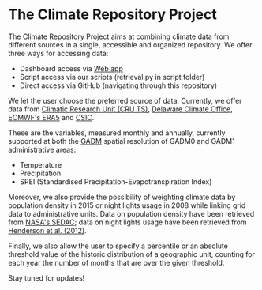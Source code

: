 # The Climate Repository Project

The Climate Repository Project aims at combining climate data from different sources in a single, accessible and organized repository. We offer three ways for accessing data:
- Dashboard access via [Web app](https://climaterepo.streamlitapp.com/)
- Script access via our scripts (retrieval.py in script folder)
- Direct access via GitHub (navigating through this repository)

We let the user choose the preferred source of data. Currently, we offer data from [Climatic Research Unit (CRU TS)](https://www.uea.ac.uk/groups-and-centres/climatic-research-unit), [Delaware Climate Office](https://climate.udel.edu/), [ECMWF's ERA5](https://www.ecmwf.int/) and [CSIC](https://spei.csic.es/index.html). 

These are the variables, measured monthly and annually, currently supported at both the [GADM](https://gadm.org/) spatial resolution of GADM0 and GADM1 administrative areas:
- Temperature
- Precipitation
- SPEI (Standardised Precipitation-Evapotranspiration Index)

Moreover, we also provide the possibility of weighting climate data by population density in 2015 or night lights usage in 2008 while linking grid data to administrative units. Data on population density have been retrieved from [NASA's SEDAC](https://sedac.ciesin.columbia.edu/data/set/gpw-v4-population-density-rev11); data on night lights usage have been retrieved from [Henderson et al. (2012)](https://www.aeaweb.org/articles?id=10.1257/aer.102.2.994).

Finally, we also allow the user to specify a percentile or an absolute threshold value of the historic distribution of a geographic unit, counting for each year the number of months that are over the given threshold.

Stay tuned for updates!
